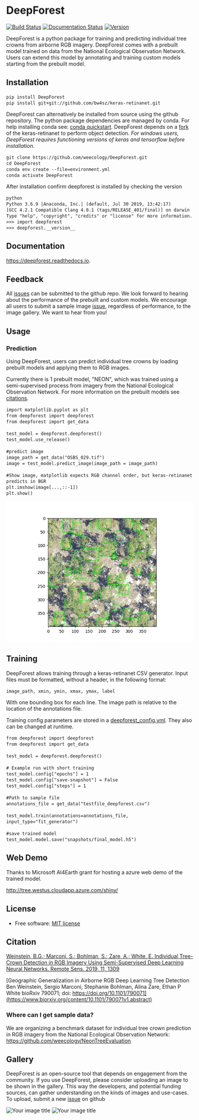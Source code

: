 # DeepForest

[![Build Status](https://travis-ci.org/weecology/DeepForest.svg?branch=master)](https://travis-ci.org/weecology/DeepForest)
[![Documentation Status](https://readthedocs.org/projects/deepforest/badge/?version=latest)](http://deepforest.readthedocs.io/en/latest/?badge=latest)
[![Version](https://img.shields.io/pypi/v/DeepForest.svg)](https://pypi.python.org/pypi/DeepForest)

DeepForest is a python package for training and predicting individual tree crowns from airborne RGB imagery. DeepForest comes with a prebuilt model trained on data from the National Ecological Observation Network. Users can extend this model by annotating and training custom models starting from the prebuilt model.

## Installation

```
pip install DeepForest
pip install git+git://github.com/bw4sz/keras-retinanet.git
```

DeepForest can alternatively be installed from source using the github repository. The python package dependencies are managed by conda. For help installing conda see: [conda quickstart](https://docs.conda.io/projects/conda/en/latest/user-guide/install/). DeepForest depends on a [fork](https://github.com/bw4sz/keras-retinanet.git) of the keras-retinanet to perform object detection. *For windows users, DeepForest requires functioning versions of keras and tensorflow before installation.*

```
git clone https://github.com/weecology/DeepForest.git
cd DeepForest
conda env create --file=environment.yml
conda activate DeepForest
```

After installation confirm deepforest is installed by checking the version

```
python
Python 3.6.9 |Anaconda, Inc.| (default, Jul 30 2019, 13:42:17)
[GCC 4.2.1 Compatible Clang 4.0.1 (tags/RELEASE_401/final)] on darwin
Type "help", "copyright", "credits" or "license" for more information.
>>> import deepforest
>>> deepforest.__version__
```

## Documentation

https://deepforest.readthedocs.io.

## Feedback

All [issues](https://github.com/weecology/DeepForest/issues/) can be submitted to the github repo. We look forward to hearing about the performance of the prebuilt and custom models. We encourage all users to submit a sample image [issue](https://github.com/weecology/DeepForest/issues/49), regardless of performance, to the image gallery. We want to hear from you!

## Usage

### Prediction

Using DeepForest, users can predict individual tree crowns by loading prebuilt models and applying them to RGB images.

Currently there is 1 prebuilt model, "NEON", which was trained using a semi-supervised process from imagery from the National Ecological Observation Network.
For more information on the prebuilt models see [citations](https://github.com/weecology/DeepForest#citation).

```{python}
import matplotlib.pyplot as plt
from deepforest import deepforest
from deepforest import get_data

test_model = deepforest.deepforest()
test_model.use_release()

#predict image
image_path = get_data("OSBS_029.tif")
image = test_model.predict_image(image_path = image_path)

#Show image, matplotlib expects RGB channel order, but keras-retinanet predicts in BGR
plt.imshow(image[...,::-1])
plt.show()
```
![test image](www/image.png)

## Training

DeepForest allows training through a keras-retinanet CSV generator. Input files must be formatted, without a header, in the following format:

```
image_path, xmin, ymin, xmax, ymax, label
```
With one bounding box for each line. The image path is relative to the location of the annotations file.

Training config parameters are stored in a [deepforest_config.yml](deepforest/data/deepforest_config.yml). They also can be changed at runtime.

```{python}
from deepforest import deepforest
from deepforest import get_data

test_model = deepforest.deepforest()

# Example run with short training
test_model.config["epochs"] = 1
test_model.config["save-snapshot"] = False
test_model.config["steps"] = 1

#Path to sample file
annotations_file = get_data("testfile_deepforest.csv")

test_model.train(annotations=annotations_file, input_type="fit_generator")

#save trained model
test_model.model.save("snapshots/final_model.h5")
```

## Web Demo

Thanks to Microsoft AI4Earth grant for hosting a azure web demo of the trained model.

http://tree.westus.cloudapp.azure.com/shiny/

## License
* Free software: [MIT license](https://github.com/weecology/DeepForest/blob/master/LICENSE)

## Citation

[Weinstein, B.G.; Marconi, S.; Bohlman, S.; Zare, A.; White, E. Individual Tree-Crown Detection in RGB Imagery Using Semi-Supervised Deep Learning Neural Networks.
Remote Sens. 2019, 11, 1309](https://www.mdpi.com/2072-4292/11/11/1309)

[Geographic Generalization in Airborne RGB Deep Learning Tree Detection Ben Weinstein, Sergio Marconi, Stephanie Bohlman, Alina Zare, Ethan P White
bioRxiv 790071; doi: https://doi.org/10.1101/790071](https://www.biorxiv.org/content/10.1101/790071v1.abstract)

### Where can I get sample data?

We are organizing a benchmark dataset for individual tree crown prediction in RGB imagery from the National Ecological Observation Network: https://github.com/weecology/NeonTreeEvaluation

## Gallery

DeepForest is an open-source tool that depends on engagement from the community. If you use DeepForest, please consider uploading an image to be shown in the gallery. This way the developers, and potential funding sources, can gather understanding on the kinds of images and use-cases. To upload, submit a new [issue](https://github.com/weecology/DeepForest/issues/49) on github

<img src="https://github.com/weecology/DeepForest/blob/master/www/predict_tile.png" alt="Your image title" width="100"/>
<img src="https://github.com/weecology/DeepForest/blob/master/www/example_image.png" alt="Your image title" width="100"/>
